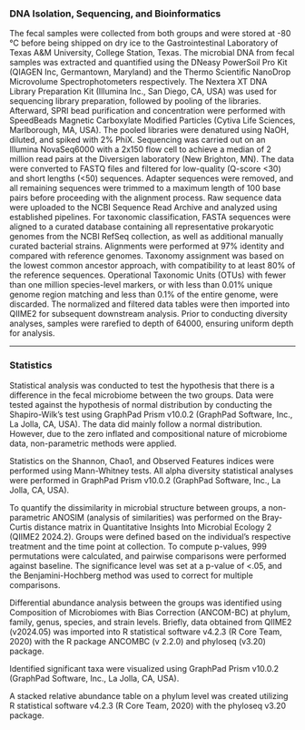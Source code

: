 ### DNA Isolation, Sequencing, and Bioinformatics

The fecal samples were collected from both groups and were stored at -80 °C before being shipped on dry ice to the Gastrointestinal Laboratory of Texas A&M University, College Station, Texas. The microbial DNA from fecal samples was extracted and quantified using the DNeasy PowerSoil Pro Kit (QIAGEN Inc, Germantown, Maryland) and the Thermo Scientific NanoDrop Microvolume Spectrophotometers respectively.
The Nextera XT DNA Library Preparation Kit (Illumina Inc., San Diego, CA, USA) was used for sequencing library preparation, followed by pooling of the libraries. Afterward, SPRI bead purification and concentration were performed with SpeedBeads Magnetic Carboxylate Modified Particles (Cytiva Life Sciences, Marlborough, MA, USA). The pooled libraries were denatured using NaOH, diluted, and spiked with 2% PhiX. Sequencing was carried out on an Illumina NovaSeq6000 with a 2x150 flow cell to achieve a median of 2 million read pairs at the Diversigen laboratory (New Brighton, MN). The data were converted to FASTQ files and filtered for low-quality (Q-score <30) and short lengths (<50) sequences. Adapter sequences were removed, and all remaining sequences were trimmed to a maximum length of 100 base pairs before proceeding with the alignment process. Raw sequence data were uploaded to the NCBI Sequence Read Archive and analyzed using established pipelines. For taxonomic classification, FASTA sequences were aligned to a curated database containing all representative prokaryotic genomes from the NCBI RefSeq collection, as well as additional manually curated bacterial strains. Alignments were performed at 97% identity and compared with reference genomes. Taxonomy assignment was based on the lowest common ancestor approach, with compatibility to at least 80% of the reference sequences. Operational Taxonomic Units (OTUs) with fewer than one million species-level markers, or with less than 0.01% unique genome region matching and less than 0.1% of the entire genome, were discarded.
The normalized and filtered data tables were then imported into QIIME2 for subsequent downstream analysis. Prior to conducting diversity analyses, samples were rarefied to depth of  64000, ensuring uniform depth for analysis.



---

### Statistics

Statistical analysis was conducted to test the hypothesis that there is a difference in the fecal microbiome between the two groups. Data were tested against the hypothesis of normal distribution by conducting the Shapiro-Wilk’s test using GraphPad Prism v10.0.2 (GraphPad Software, Inc., La Jolla, CA, USA). The data did mainly follow a normal distribution. However, due to the zero inflated and compositional nature of microbiome data, non-parametric methods were applied.

Statistics on the Shannon, Chao1, and Observed Features indices were performed using Mann-Whitney tests. All alpha diversity statistical analyses were performed in GraphPad Prism v10.0.2 (GraphPad Software, Inc., La Jolla, CA, USA).

To quantify the dissimilarity in microbial structure between groups, a non-parametric ANOSIM (analysis of similarities) was performed on the Bray-Curtis distance matrix in Quantitative Insights Into Microbial Ecology 2 (QIIME2 2024.2). Groups were defined based on the individual’s respective treatment and the time point at collection. To compute p-values, 999 permutations were calculated, and pairwise comparisons were performed against baseline. The significance level was set at a p-value of <.05, and the Benjamini-Hochberg method was used to correct for multiple comparisons.

Differential abundance analysis between the groups was identified using Composition of Microbiomes with Bias Correction (ANCOM-BC) at phylum, family, genus, species, and strain levels. Briefly, data obtained from QIIME2 (v2024.05) was imported into R statistical software v4.2.3 (R Core Team, 2020) with the R package ANCOMBC (v 2.2.0) and phyloseq (v3.20) package.

Identified significant taxa were visualized using GraphPad Prism v10.0.2 (GraphPad Software, Inc., La Jolla, CA, USA).

A stacked relative abundance table on a phylum level was created utilizing R statistical software v4.2.3 (R Core Team, 2020) with the phyloseq v3.20 package.
